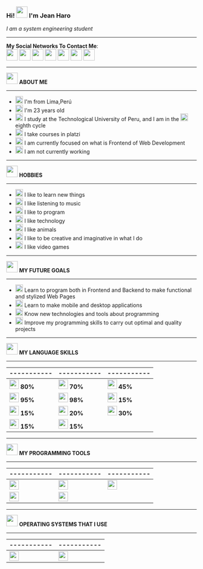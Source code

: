 ### Hi! <img src="https://image.flaticon.com/icons/png/512/2577/2577538.png" width="30"/> I'm Jean Haro
*I am a system engineering student* 

------------

**My Social Networks To Contact Me**: <br>
<a href="https://www.facebook.com/jeanc.haroluyo/"><img src="https://image.flaticon.com/icons/png/512/1384/1384053.png" width="30"></a> 
<a href="https://www.instagram.com/jeaanc98/"><img src="https://image.flaticon.com/icons/png/512/1409/1409946.png" width="30"></a> 
<a href="https://twitter.com/JeanPE98"><img src="https://image.flaticon.com/icons/png/512/1409/1409937.png" width="30"></a> 
<a href="https://www.youtube.com/channel/UCLoRVhzyBxDHS5AU3fr5oMQ"><img src="https://image.flaticon.com/icons/png/512/174/174883.png" width="30"></a> 
<a href="mailto:JeanCHL98@hotmail.com"><img src="https://image.flaticon.com/icons/png/512/732/732223.png" width="30"></a> 
<a href="mailto:jeanch447@gmail.com"><img src="https://image.flaticon.com/icons/png/512/4926/4926637.png" width="30"></a>
<a href="https://join.skype.com/invite/kkrfllf4mX4U"><img src="https://image.flaticon.com/icons/png/512/3128/3128338.png" width="30"></a>

------------

<img src="https://image.flaticon.com/icons/png/512/1338/1338024.png" width="30"> **ABOUT ME**

------------

- <img src="https://image.flaticon.com/icons/png/512/3811/3811818.png" width="20">  I'm from Lima,Perú
- <img src="https://image.flaticon.com/icons/png/512/3787/3787951.png" width="20"> I'm 23  years old
- <img src="https://image.flaticon.com/icons/png/512/1344/1344761.png" width="20"> I study at the Technological University of Peru, and I am in the <img src="https://image.flaticon.com/icons/png/512/3479/3479610.png" width="20"> eighth cycle
- <img src="https://static.platzi.com/media/blog/unnamed-8089fc33-6322-4bd3-85de-1da032257d4b.png" width="20"> I take courses in platzi 
- <img src="https://image.flaticon.com/icons/png/512/2721/2721304.png" width="20"> I am currently focused on what is Frontend of Web Development
- <img src="https://image.flaticon.com/icons/png/512/1063/1063196.png" width="20">  I am not currently working

------------

<img src="https://image.flaticon.com/icons/png/512/3588/3588723.png" width="30"> **HOBBIES**

------------

- <img src="https://image.flaticon.com/icons/png/512/2490/2490421.png" width="20"> I like to learn new things
- <img src="https://image.flaticon.com/icons/png/512/26/26514.png" width="20"> I like listening to music
- <img src="https://image.flaticon.com/icons/png/512/1995/1995515.png" width="20"> I like to program
- <img src="https://image.flaticon.com/icons/png/512/3715/3715301.png" width="20"> I like technology
- <img src="https://image.flaticon.com/icons/png/512/2977/2977402.png" width="20"> I like animals
- <img src="https://image.flaticon.com/icons/png/512/2857/2857527.png" width="20"> I like to be creative and imaginative in what I do
- <img src="https://image.flaticon.com/icons/png/512/1985/1985867.png" width="20"> I like video games

------------

<img src="https://image.flaticon.com/icons/png/512/3207/3207593.png" width="30"> **MY FUTURE GOALS**

------------

- <img src="https://image.flaticon.com/icons/png/512/3518/3518229.png" width="20"> Learn to program both in Frontend and Backend to make functional and stylized Web Pages
- <img src="https://image.flaticon.com/icons/png/512/1176/1176447.png" width="20"> Learn to make mobile and desktop applications
- <img src="https://image.flaticon.com/icons/png/512/1457/1457549.png" width="20"> Know new technologies and tools about programming
- <img src="https://image.flaticon.com/icons/png/512/3632/3632000.png" width="20"> Improve my programming skills to carry out optimal and quality projects

------------

<img src="https://image.flaticon.com/icons/png/512/748/748527.png" width="30"> **MY LANGUAGE SKILLS**

------------

----------- | ----------- | -----------
----------- | ----------- | -----------
<img src="https://image.flaticon.com/icons/png/128/226/226269.png" width="25"> **80%** | <img src="https://cdn.iconscout.com/icon/free/png-256/css-131-722685.png" width="25"> **70%** | <img src="https://img2.freepng.es/20181209/yvf/kisspng-javascript-angularjs-node-js-computer-icons-clip-a-clipart-js-5c0d82819a4963.228658921544389249632.jpg" width="25"> **45%** 
<img src="https://image.flaticon.com/icons/png/512/3291/3291667.png" width="25"> **95%** | <img src="https://image.flaticon.com/icons/png/512/4494/4494748.png" width="25"> **98%** | <img src="https://gblobscdn.gitbook.com/spaces%2F-Mazylr9D3SncEFFGVzK%2Favatar-1622472058140.png?alt=media" width="25"> **15%** 
<img src="https://gblobscdn.gitbook.com/spaces%2F-Mazylr9D3SncEFFGVzK%2Favatar-1622472058140.png?alt=media" width="25"> **15%** | <img src="https://cdn.iconscout.com/icon/free/png-256/vue-282497.png" width="25"> **20%** | <img src="http://ipro.edu.uy/pix/Java-logo.png" width="25"> **30%** 
<img src="https://encrypted-tbn0.gstatic.com/images?q=tbn:ANd9GcRwBERUVTQAEAyDEpUPxl1yPU6tfIWAAPvYhwK4N2sSAAznlSdAW_rhS7pKkeazHsdWgVE&usqp=CAU" width="25"> **15%** | <img src="https://image.flaticon.com/icons/png/512/4669/4669765.png" width="25"> **15%**

------------

<img src="https://image.flaticon.com/icons/png/512/380/380256.png" width="30"> **MY PROGRAMMING TOOLS**

------------

----------- | ----------- | -----------
----------- | ----------- | -----------
<img src="https://insmac.org/uploads/posts/2019-06/1560502744_code.png" width="25"> | <img src="https://cdn.goconqr.com/uploads/node/image/48683341/acc10704-ae07-4d49-ab56-c5373fca2542.png" width="25"> | <img src="https://materiageek.com/wp-content/uploads/2021/03/Apache-NetBeans-122-Descargar-gratis.png" width="25"> 
<img src="https://iconape.com/wp-content/files/qb/371174/svg/371174.svg" width="25"> | <img src="https://git-for-windows.github.io/favicon.ico" width="25"> |

------------

<img src="https://image.flaticon.com/icons/png/512/689/689317.png" width="30"> **OPERATING SYSTEMS THAT I USE**

------------

----------- | ----------- 
----------- | ----------- 
<img src="https://image.flaticon.com/icons/png/512/220/220215.png" width="25"> | <img src="https://image.flaticon.com/icons/png/512/226/226772.png" width="25">
